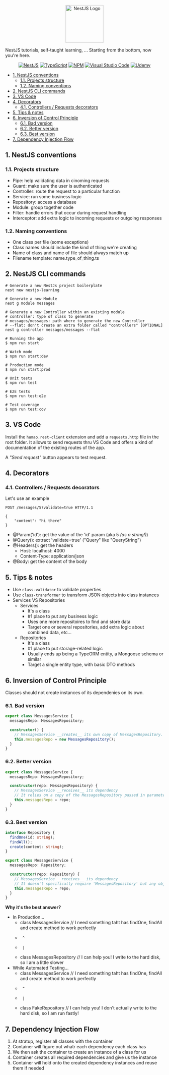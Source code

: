 <p align="center">
  <a href="https://nestjs.com" target="blank"><img src="https://seeklogo.com/images/N/nestjs-logo-09342F76C0-seeklogo.com.png" width="120" alt="NestJS Logo" /></a>
</p>

NestJS tutorials, self-taught learning, ... Starting from the bottom, now you're here.

<p align="center">
    <a href="#" target="_blank"><img src="https://camo.githubusercontent.com/8855980a487f9e31426fbfc2cbbfdda5aa3b7f1d390e262e652e639e911b3d87/68747470733a2f2f696d672e736869656c64732e696f2f62616467652f6e6573746a732d2532334530323334452e7376673f7374796c653d666f722d7468652d6261646765266c6f676f3d6e6573746a73266c6f676f436f6c6f723d7768697465" alt="NestJS" /></a>
    <a href="#" target="_blank"><img src="https://img.shields.io/badge/TypeScript-007ACC?style=for-the-badge&logo=typescript&logoColor=white" alt="TypeScript" /></a>
    <a href="#" target="_blank"><img src="https://img.shields.io/badge/NPM-%23000000.svg?style=for-the-badge&logo=npm&logoColor=white" alt="NPM" /></a>
    <a href="#" target="_blank"><img src="https://img.shields.io/badge/Visual%20Studio%20Code-0078d7.svg?style=for-the-badge&logo=visual-studio-code&logoColor=white" alt="Visual Studio Code" /></a>
    <a href="#" target="_blank"><img src="https://img.shields.io/badge/Udemy-A435F0?style=for-the-badge&logo=Udemy&logoColor=white" alt="Udemy" /></a>
</p>

<!-- TOC -->

- [1. NestJS conventions](#1-nestjs-conventions)
  - [1.1. Projects structure](#11-projects-structure)
  - [1.2. Naming conventions](#12-naming-conventions)
- [2. NestJS CLI commands](#2-nestjs-cli-commands)
- [3. VS Code](#3-vs-code)
- [4. Decorators](#4-decorators)
  - [4.1. Controllers / Requests decorators](#41-controllers--requests-decorators)
- [5. Tips & notes](#5-tips--notes)
- [6. Inversion of Control Principle](#6-inversion-of-control-principle)
  - [6.1. Bad version](#61-bad-version)
  - [6.2. Better version](#62-better-version)
  - [6.3. Best version](#63-best-version)
- [7. Dependency Injection Flow](#7-dependency-injection-flow)

<!-- /TOC -->

## 1. NestJS conventions

### 1.1. Projects structure

- Pipe: help validating data in cinoming requests
- Guard: make sure the user is authenticated
- Controller: route the request to a particular function
- Service: run some business logic
- Repository: access a database
- Module: group together code
- Filter: handle errors that occur during request handling
- Interceptor: add extra logic to incoming requests or outgoing responses

### 1.2. Naming conventions

- One class per file (some exceptions)
- Class names should include the kind of thing we're creating
- Name of class and name of file should always match up
- Filename template: name.type_of_thing.ts

## 2. NestJS CLI commands

```shell
# Generate a new NestJs project boilerplate
nest new nestjs-learning

# Generate a new Module
nest g module messages

# Generate a new Controller within an existing module
# controller: type of class to generate
# messages/messages: path where to generate the new Controller
# --flat: don't create an extra folder called "controllers" [OPTIONAL]
nest g controller messages/messages --flat

# Running the app
$ npm run start

# Watch mode
$ npm run start:dev

# Production mode
$ npm run start:prod

# Unit tests
$ npm run test

# E2E tests
$ npm run test:e2e

# Test coverage
$ npm run test:cov
```

## 3. VS Code

Install the `humao.rest-client` extension and add a `requests.http` file in the root folder.
It allows to send requests thru VS Code and offers a kind of documentation of the existing routes of the app.

A _"Send request"_ button appears to test request.

## 4. Decorators

### 4.1. Controllers / Requests decorators

Let's use an example

```curl
POST /messages/5?validate=true HTTP/1.1

{
    "content": "hi there"
}
```

- @Param('id'): get the value of the 'id' param (aka 5 _(as a string!)_)
- @Query(): extract 'validate=true' ("Query" like "QueryString")
- @Headers(): get the headers
  - Host: localhost: 4000
  - Content-Type: application/json
- @Body: get the content of the body

## 5. Tips & notes

- Use `class-validator` to validate properties
- Use `class-transformer` to transform JSON objects into class instances
- Services VS Repositories
  - Services
    - It's a class
    - #1 place to put any business logic
    - Uses one more repositoires to find and store data
    - Target one or several repositories, add extra logic about combined data, etc...
  - Repositories
    - It's a class
    - #1 place to put storage-related logic
    - Usually ends up being a TypeORM entity, a Mongoose schema or similar
    - Target a single entity type, with basic DTO methods

## 6. Inversion of Control Principle

Classes should not create instances of its dependenies on its own.

### 6.1. Bad version

```typescript
export class MessagesService {
  messagesRepo: MessagesRepository;

  constructor() {
    // MessagesService __creates__ its own copy of MessagesRepository.
    this.messagesRepo = new MessagesRepository();
  }
}
```

### 6.2. Better version

```typescript
export class MessagesService {
  messagesRepo: MessagesRepository;

  constructor(repo: MessagesRepository) {
    // MessagesService __receives__ its dependency
    // It relies on a copy of the MessagesRepository passed in parameters
    this.messagesRepo = repo;
  }
}
```

### 6.3. Best version

```typescript
interface Repository {
  findOne(id: string);
  findAll();
  create(content: string);
}

export class MessagesService {
  messagesRepo: Repository;

  constructor(repo: Repository) {
    // MessagesService __receives__ its dependency
    // It doesn't specifically require 'MessagesRepository' but any object that satisfies the interface (it could be the Messagesrepository or any other repository)
    this.messagesRepo = repo;
  }
}
```

**Why it's the best answer?**

- In Production...
  - class MessagesService // I need something taht has findOne, findAll and create method to work perfectly
  -      ^
  -      |
  - class MessagesRepository // I can help you! I write to the hard disk, so I am a little slower
- While Automated Testing...
  - class MessagesService // I need something taht has findOne, findAll and create method to work perfectly
  -      ^
  -      |
  - class FakeRepository // I can help you! I don't actually write to the hard disk, so I am run fastly!

## 7. Dependency Injection Flow

1. At stratup, register all classes with the container
2. Container will figure out whatr each dependency each class has
3. We then ask the container to create an instance of a class for us
4. Container creates all required dependencies and give us the instance
5. Container will hold onto the created dependency instances and reuse them if needed
